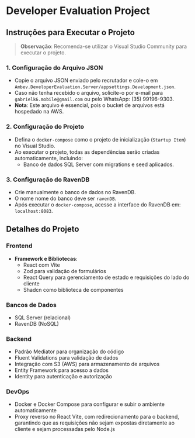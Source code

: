 

# Developer Evaluation Project

## Instruções para Executar o Projeto

> **Observação**: Recomenda-se utilizar o Visual Studio Community para executar o projeto.

### 1. Configuração do Arquivo JSON
- Copie o arquivo JSON enviado pelo recrutador e cole-o em `Ambev.DeveloperEvaluation.Server/appsettings.Development.json`.
- Caso não tenha recebido o arquivo, solicite-o por e-mail para `gabrielk6.mobile@gmail.com` ou pelo WhatsApp: (35) 99196-9303.
- **Nota**: Este arquivo é essencial, pois o bucket de arquivos está hospedado na AWS.

### 2. Configuração do Projeto
- Defina o `docker-compose` como o projeto de inicialização (`Startup Item`) no Visual Studio.
- Ao executar o projeto, todas as dependências serão criadas automaticamente, incluindo:
  - Banco de dados SQL Server com migrations e seed aplicados.

### 3. Configuração do RavenDB
- Crie manualmente o banco de dados no RavenDB.
- O nome<ViewGroup> nome do banco deve ser `ravenDB`.
- Após executar o `docker-compose`, acesse a interface do RavenDB em: `localhost:8083`.

## Detalhes do Projeto

### Frontend
- **Framework e Bibliotecas**:
  - React com Vite
  - Zod para validação de formulários
  - React Query para gerenciamento de estado e requisições do lado do cliente
  - Shadcn como biblioteca de componentes

### Bancos de Dados
- SQL Server (relacional)
- RavenDB (NoSQL)

### Backend
- Padrão Mediator para organização do código
- Fluent Validations para validação de dados
- Integração com S3 (AWS) para armazenamento de arquivos
- Entity Framework para acesso a dados
- Identity para autenticação e autorização

### DevOps
- Docker e Docker Compose para configurar e subir o ambiente automaticamente
- Proxy reverso no React Vite, com redirecionamento para o backend, garantindo que as requisições não sejam expostas diretamente ao cliente e sejam processadas pelo Node.js

